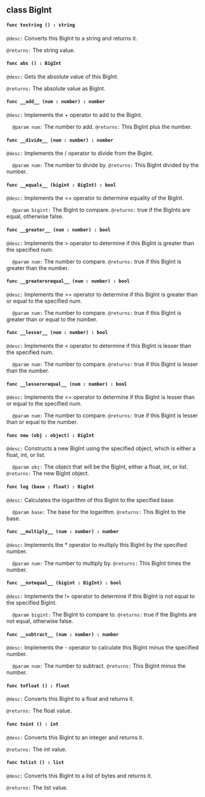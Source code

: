## class BigInt

#### ```func tostring () : string```


```@desc:``` Converts this BigInt to a string and returns it.

```@returns:``` The string value.

#### ```func abs () : BigInt```


```@desc:``` Gets the absolute value of this BigInt.

```@returns:``` The absolute value as BigInt.

#### ```func __add__ (num : number) : number```


```@desc:``` Implements the + operator to add to the BigInt.

&nbsp;&nbsp;&nbsp;&nbsp;```@param num:``` The number to add.
```@returns:``` This BigInt plus the number.

#### ```func __divide__ (num : number) : number```


```@desc:``` Implements the / operator to divide from the BigInt.

&nbsp;&nbsp;&nbsp;&nbsp;```@param num:``` The number to divide by.
```@returns:``` This BigInt divided by the number.

#### ```func __equals__ (bigint : BigInt) : bool```


```@desc:``` Implements the == operator to determine equality of the BigInt.

&nbsp;&nbsp;&nbsp;&nbsp;```@param bigint:``` The BigInt to compare.
```@returns:``` true if the BigInts are equal, otherwise false.

#### ```func __greater__ (num : number) : bool```


```@desc:``` Implements the > operator to determine if this BigInt is greater than the specified num.

&nbsp;&nbsp;&nbsp;&nbsp;```@param num:``` The number to compare.
```@returns:``` true if this BigInt is greater than the number.

#### ```func __greaterorequal__ (num : number) : bool```


```@desc:``` Implements the >= operator to determine if this BigInt is greater than or equal to the specified num.

&nbsp;&nbsp;&nbsp;&nbsp;```@param num:``` The number to compare.
```@returns:``` true if this BigInt is greater than or equal to the number.

#### ```func __lesser__ (num : number) : bool```


```@desc:``` Implements the < operator to determine if this BigInt is lesser than the specified num.

&nbsp;&nbsp;&nbsp;&nbsp;```@param num:``` The number to compare.
```@returns:``` true if this BigInt is lesser than the number.

#### ```func __lesserorequal__ (num : number) : bool```


```@desc:``` Implements the <= operator to determine if this BigInt is lesser than or equal to the specified num.

&nbsp;&nbsp;&nbsp;&nbsp;```@param num:``` The number to compare.
```@returns:``` true if this BigInt is lesser than or equal to the number.

#### ```func new (obj : object) : BigInt```


```@desc:``` Constructs a new BigInt using the specified object, which is either a float, int, or list.

&nbsp;&nbsp;&nbsp;&nbsp;```@param obj:``` The object that will be the BigInt, either a float, int, or list.
```@returns:``` The new BigInt object.

#### ```func log (base : float) : BigInt```


```@desc:``` Calculates the logarithm of this BigInt to the specified base.

&nbsp;&nbsp;&nbsp;&nbsp;```@param base:``` The base for the logarithm.
```@returns:``` This BigInt to the base.

#### ```func __multiply__ (num : number) : number```


```@desc:``` Implements the * operator to multiply this BigInt by the specified number.

&nbsp;&nbsp;&nbsp;&nbsp;```@param num:``` The number to multiply by.
```@returns:``` This BigInt times the number.

#### ```func __notequal__ (bigint : BigInt) : bool```


```@desc:``` Implements the != operator to determine if this BigInt is not equal to the specified BigInt.

&nbsp;&nbsp;&nbsp;&nbsp;```@param bigint:``` The BigInt to compare to.
```@returns:``` true if the BigInts are not equal, otherwise false.

#### ```func __subtract__ (num : number) : number```


```@desc:``` Implements the - operator to calculate this BigInt minus the specified number.

&nbsp;&nbsp;&nbsp;&nbsp;```@param num:``` The number to subtract.
```@returns:``` This BigInt minus the number.

#### ```func tofloat () : float```


```@desc:``` Converts this BigInt to a float and returns it.

```@returns:``` The float value.

#### ```func toint () : int```


```@desc:``` Converts this BigInt to an integer and returns it.

```@returns:``` The int value.

#### ```func tolist () : list```


```@desc:``` Converts this BigInt to a list of bytes and returns it.

```@returns:``` The list value.

